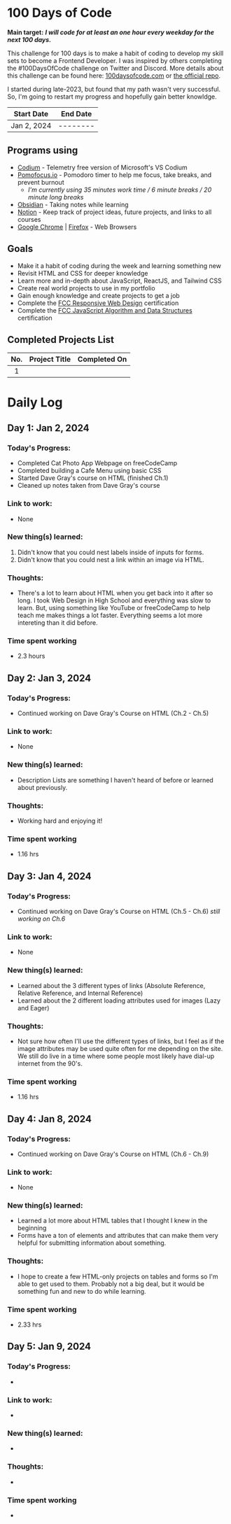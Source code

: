 # 100 Days of Code

**Main target:** ***I will code for at least an one hour every weekday for the next 100 days.***

This challenge for 100 days is to make a habit of coding to develop my skill sets to become a Frontend Developer. I was inspired by others completing the #100DaysOfCode challenge on Twitter and Discord. More details about this challenge can be found here: [100daysofcode.com](http://100daysofcode.com/ "100daysofcode.com") or [the official repo](https://github.com/Kallaway/100-days-of-code "the official repo").

I started during late-2023, but found that my path wasn't very successful. So, I'm going to restart my progress and hopefully gain better knowldge.

|  Start Date | End Date |
| ------------ | ------------ |
| Jan 2, 2024 | --------|

## Programs using
- [Codium](https://vscodium.com/) - Telemetry free version of Microsoft's VS Codium
- [Pomofocus.io](https://pomofocus.io/) - Pomodoro timer to help me focus, take breaks, and prevent burnout
	* *I'm currently using 35 minutes work time / 6 minute breaks / 20 minute long breaks*
- [Obsidian](https://obsidian.md/) - Taking notes while learning
- [Notion](https://www.notion.so/) - Keep track of project ideas, future projects, and links to all courses
- [Google Chrome](https://www.google.com/chrome/) | [Firefox](https://www.mozilla.org/en-US/firefox/new/) - Web Browsers


## Goals
- Make it a habit of coding during the week and learning something new
- Revisit HTML and CSS for deeper knowledge
- Learn more and in-depth about JavaScript, ReactJS, and Tailwind CSS
- Create real world projects to use in my portfolio
- Gain enough knowledge and create projects to get a job
- Complete the [FCC Responsive Web Design](https://www.freecodecamp.org/learn/2022/responsive-web-design/) certification
- Complete the [FCC JavaScript Algorithm and Data Structures](https://www.freecodecamp.org/learn/javascript-algorithms-and-data-structures-v8/) certification

## Completed Projects List

| No.  |  Project Title  |  Completed On |
| :------------: | ------------ | :------------: |
| 1  |  |   |

# Daily Log

## Day 1: Jan 2, 2024

### Today's Progress: 
- Completed Cat Photo App Webpage on freeCodeCamp
- Completed building a Cafe Menu using basic CSS
- Started Dave Gray's course on HTML (finished Ch.1)
- Cleaned up notes taken from Dave Gray's course

### Link to work:
- None

### New thing(s) learned:
1. Didn't know that you could nest labels inside of inputs for forms.
2. Didn't know that you could nest a link within an image via HTML.

### Thoughts:
- There's a lot to learn about HTML when you get back into it after so long. I took Web Design in High School and everything was slow to learn. But, using something like YouTube or freeCodeCamp to help teach me makes things a lot faster. Everything seems a lot more intereting than it did before.

### Time spent working

- 2.3 hours

## Day 2: Jan 3, 2024

### Today's Progress: 
- Continued working on Dave Gray's Course on HTML (Ch.2 - Ch.5)

### Link to work:
- None

### New thing(s) learned:
- Description Lists are something I haven't heard of before or learned about previously.

### Thoughts:
- Working hard and enjoying it!

### Time spent working

- 1.16 hrs

## Day 3: Jan 4, 2024

### Today's Progress: 
- Continued working on Dave Gray's Course on HTML (Ch.5 - Ch.6) *still working on Ch.6*

### Link to work:
- None

### New thing(s) learned:
- Learned about the 3 different types of links (Absolute Reference, Relative Reference, and Internal Reference)
- Learned about the 2 different loading attributes used for images (Lazy and Eager)

### Thoughts:
- Not sure how often I'll use the different types of links, but I feel as if the image attributes may be used quite often for me depending on the site. We still do live in a time where some people most likely have dial-up internet from the 90's.

### Time spent working

- 1.16 hrs

## Day 4: Jan 8, 2024

### Today's Progress: 
- Continued working on Dave Gray's Course on HTML (Ch.6 - Ch.9)

### Link to work:
- None

### New thing(s) learned:
- Learned a lot more about HTML tables that I thought I knew in the beginning
- Forms have a ton of elements and attributes that can make them very helpful for submitting information about something.

### Thoughts:
- I hope to create a few HTML-only projects on tables and forms so I'm able to get used to them. Probably not a big deal, but it would be something fun and new to do while learning.

### Time spent working

- 2.33 hrs

## Day 5: Jan 9, 2024

### Today's Progress: 
- 

### Link to work:
- 

### New thing(s) learned:
- 

### Thoughts:
- 

### Time spent working

- 

